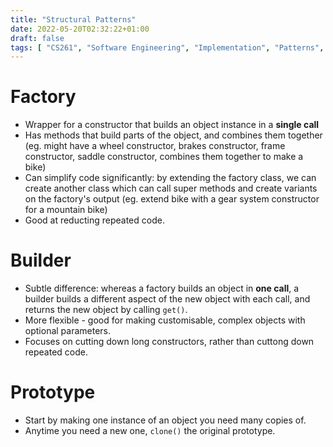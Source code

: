 ```yaml
---
title: "Structural Patterns"
date: 2022-05-20T02:32:22+01:00
draft: false
tags: [ "CS261", "Software Engineering", "Implementation", "Patterns", "Notes" ]
---
```

# Factory
- Wrapper for a constructor that builds an object instance in a **single call**
- Has methods that build parts of the object, and combines them together (eg. might have a wheel constructor, brakes constructor, frame constructor, saddle constructor, combines them together to make a bike)
- Can simplify code significantly: by extending the factory class, we can create another class which can call super methods and create variants on the factory's output (eg. extend bike with a gear system constructor for a mountain bike)
- Good at reducting repeated code.

# Builder
- Subtle difference: whereas a factory builds an object in **one call**, a builder builds a different aspect of the new object with each call, and returns the new object by calling `get()`.
- More flexible - good for making customisable, complex objects with optional parameters.
- Focuses on cutting down long constructors, rather than cuttong down repeated code.

# Prototype
- Start by making one instance of an object you need many copies of.
- Anytime you need a new one, `clone()` the original prototype.
